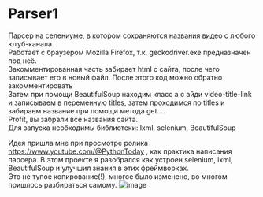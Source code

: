 # Parser1
Парсер на селениуме, в котором сохраняются названия видео с любого ютуб-канала. <br>
Работает с браузером Mozilla Firefox, т.к. geckodriver.exe предназначен под неё. <br>
Закомментированная часть забирает html с сайта, после чего записывает его в новый файл. После этого код можно обратно закомментировать <br>
Затем при помощи BeautifulSoup находим класс а с айди video-title-link и записываем в переменную titles, затем проходимся по titles и забираем название при помощи метода get.... <br>
Profit, вы забрали все названия сайта. <br>
Для запуска необходимы библиотеки: lxml, selenium, BeautifulSoup <br>

Идея пришла мне при просмотре ролика https://www.youtube.com/@PythonToday , как практика написания парсера. В этом проекте я разобрался как устроен selenium, lxml, BeautifulSoup и улучшил знания в этих фреймворках. <br>
Это не тупое копирование(!), многое было изменено, во многом пришлось разбираться самому.
![image](https://github.com/BogdanNovokshonov/Parser1/assets/120629135/a25e8f4d-0a1e-4058-bfc1-3409558d02dd)

